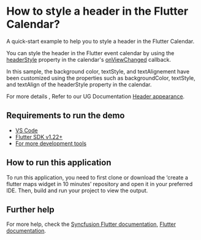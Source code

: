 # How to style a header in the Flutter Calendar?

A quick-start example to help you to style a header in the Flutter Calendar.

You can style the header in the Flutter event calendar by using the [headerStyle](https://pub.dev/documentation/syncfusion_flutter_calendar/latest/calendar/SfCalendar/headerStyle.html) property in the calendar's [onViewChanged](https://help.syncfusion.com/flutter/calendar/callbacks#view-changed-callback) callback.

In this sample, the background color, textStyle, and textAlignement have been customized using the properties such as backgroundColor, textStyle, and textAlign of the headerStyle property in the calendar.

For more details , Refer to our UG Documentation [Header appearance](https://help.syncfusion.com/flutter/calendar/headers#header-appearance).

## Requirements to run the demo
* [VS Code](https://code.visualstudio.com/download)
* [Flutter SDK v1.22+](https://flutter.dev/docs/development/tools/sdk/overview)
* [For more development tools](https://flutter.dev/docs/development/tools/devtools/overview)

## How to run this application
To run this application, you need to first clone or download the ‘create a flutter maps widget in 10 minutes’ repository and open it in your preferred IDE. Then, build and run your project to view the output.

## Further help
For more help, check the [Syncfusion Flutter documentation](https://help.syncfusion.com/flutter/introduction/overview),
 [Flutter documentation](https://flutter.dev/docs/get-started/install).